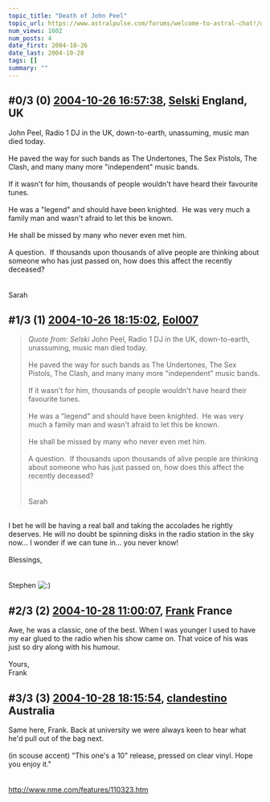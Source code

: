 ```yaml
---
topic_title: "Death of John Peel"
topic_url: https://www.astralpulse.com/forums/welcome-to-astral-chat!/death-of-john-peel
num_views: 1602
num_posts: 4
date_first: 2004-10-26
date_last: 2004-10-28
tags: []
summary: ""
---
```


## \#0/3 (0) [2004-10-26 16:57:38](https://www.astralpulse.com/forums/index.php?msg=131443), [Selski](https://www.astralpulse.com/forums/profile/?u=6012) England, UK ##
<section>
John Peel, Radio 1 DJ in the UK, down-to-earth, unassuming, music man died today.
<br>
<br>
He paved the way for such bands as The Undertones, The Sex Pistols, The Clash, and many many more "independent" music bands.
<br>
<br>
If it wasn't for him, thousands of people wouldn't have heard their favourite tunes.
<br>
<br>
He was a "legend" and should have been knighted.  He was very much a family man and wasn't afraid to let this be known.
<br>
<br>
He shall be missed by many who never even met him.
<br>
<br>
A question.  If thousands upon thousands of alive people are thinking about someone who has just passed on, how does this affect the recently deceased?
<br>
<br>
<br>
Sarah
</section>

## \#1/3 (1) [2004-10-26 18:15:02](https://www.astralpulse.com/forums/index.php?msg=131456), [Eol007](https://www.astralpulse.com/forums/profile/?u=1893)  ##
<section>
<blockquote class="bbc_standard_quote">
 <cite>
  Quote from: Selski
 </cite>
 John Peel, Radio 1 DJ in the UK, down-to-earth, unassuming, music man died today.
 <br>
 <br>
 He paved the way for such bands as The Undertones, The Sex Pistols, The Clash, and many many more "independent" music bands.
 <br>
 <br>
 If it wasn't for him, thousands of people wouldn't have heard their favourite tunes.
 <br>
 <br>
 He was a "legend" and should have been knighted.  He was very much a family man and wasn't afraid to let this be known.
 <br>
 <br>
 He shall be missed by many who never even met him.
 <br>
 <br>
 A question.  If thousands upon thousands of alive people are thinking about someone who has just passed on, how does this affect the recently deceased?
 <br>
 <br>
 <br>
 Sarah
</blockquote>
<br>
I bet he will be having a real ball and taking the accolades he rightly deserves. He will no doubt be spinning disks in the radio station in the sky now... I wonder if we can tune in... you never know!
<br>
<br>
Blessings,
<br>
<br>
<br>
Stephen
<img alt=":)" class="smiley" src="https://www.astralpulse.com/forums/Smileys/fugue/smiley.png" title="Smiley"/>
</section>

## \#2/3 (2) [2004-10-28 11:00:07](https://www.astralpulse.com/forums/index.php?msg=131635), [Frank](https://www.astralpulse.com/forums/profile/?u=359) France ##
<section>
Awe, he was a classic, one of the best. When I was younger I used to have my ear glued to the radio when his show came on. That voice of his was just so dry along with his humour.
<br>
<br>
Yours,
<br>
Frank
</section>

## \#3/3 (3) [2004-10-28 18:15:54](https://www.astralpulse.com/forums/index.php?msg=131706), [clandestino](https://www.astralpulse.com/forums/profile/?u=691) Australia ##
<section>
Same here, Frank. Back at university we were always keen to hear what he'd pull out of the bag next.
<br>
<br>
(in scouse accent) "This one's a 10" release, pressed on clear vinyl. Hope you enjoy it."
<br>
<br>
<br>
<a class="bbc_link" href="http://www.nme.com/features/110323.htm" rel="noopener" target="_blank">
 http://www.nme.com/features/110323.htm
</a>
</section>